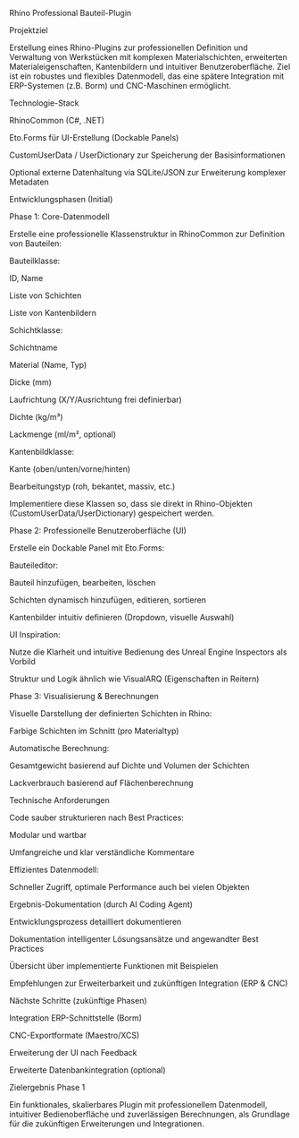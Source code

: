 Rhino Professional Bauteil-Plugin



Projektziel



Erstellung eines Rhino-Plugins zur professionellen Definition und Verwaltung von Werkstücken mit komplexen Materialschichten, erweiterten Materialeigenschaften, Kantenbildern und intuitiver Benutzeroberfläche. Ziel ist ein robustes und flexibles Datenmodell, das eine spätere Integration mit ERP-Systemen (z.B. Borm) und CNC-Maschinen ermöglicht.



Technologie-Stack



RhinoCommon (C#, .NET)



Eto.Forms für UI-Erstellung (Dockable Panels)



CustomUserData / UserDictionary zur Speicherung der Basisinformationen



Optional externe Datenhaltung via SQLite/JSON zur Erweiterung komplexer Metadaten



Entwicklungsphasen (Initial)



Phase 1: Core-Datenmodell



Erstelle eine professionelle Klassenstruktur in RhinoCommon zur Definition von Bauteilen:



Bauteilklasse:



ID, Name



Liste von Schichten



Liste von Kantenbildern



Schichtklasse:



Schichtname



Material (Name, Typ)



Dicke (mm)



Laufrichtung (X/Y/Ausrichtung frei definierbar)



Dichte (kg/m³)



Lackmenge (ml/m², optional)



Kantenbildklasse:



Kante (oben/unten/vorne/hinten)



Bearbeitungstyp (roh, bekantet, massiv, etc.)



Implementiere diese Klassen so, dass sie direkt in Rhino-Objekten (CustomUserData/UserDictionary) gespeichert werden.



Phase 2: Professionelle Benutzeroberfläche (UI)



Erstelle ein Dockable Panel mit Eto.Forms:



Bauteileditor:



Bauteil hinzufügen, bearbeiten, löschen



Schichten dynamisch hinzufügen, editieren, sortieren



Kantenbilder intuitiv definieren (Dropdown, visuelle Auswahl)



UI Inspiration:



Nutze die Klarheit und intuitive Bedienung des Unreal Engine Inspectors als Vorbild



Struktur und Logik ähnlich wie VisualARQ (Eigenschaften in Reitern)



Phase 3: Visualisierung \& Berechnungen



Visuelle Darstellung der definierten Schichten in Rhino:



Farbige Schichten im Schnitt (pro Materialtyp)



Automatische Berechnung:



Gesamtgewicht basierend auf Dichte und Volumen der Schichten



Lackverbrauch basierend auf Flächenberechnung



Technische Anforderungen



Code sauber strukturieren nach Best Practices:



Modular und wartbar



Umfangreiche und klar verständliche Kommentare



Effizientes Datenmodell:



Schneller Zugriff, optimale Performance auch bei vielen Objekten



Ergebnis-Dokumentation (durch AI Coding Agent)



Entwicklungsprozess detailliert dokumentieren



Dokumentation intelligenter Lösungsansätze und angewandter Best Practices



Übersicht über implementierte Funktionen mit Beispielen



Empfehlungen zur Erweiterbarkeit und zukünftigen Integration (ERP \& CNC)



Nächste Schritte (zukünftige Phasen)



Integration ERP-Schnittstelle (Borm)



CNC-Exportformate (Maestro/XCS)



Erweiterung der UI nach Feedback



Erweiterte Datenbankintegration (optional)



Zielergebnis Phase 1



Ein funktionales, skalierbares Plugin mit professionellem Datenmodell, intuitiver Bedienoberfläche und zuverlässigen Berechnungen, als Grundlage für die zukünftigen Erweiterungen und Integrationen.





